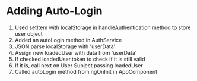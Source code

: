 # Adding Auto-Login
01. Used setItem with localStorage in handleAuthentication method to store user object
02. Added an autoLogin method in AuthService
03. JSON.parse localStorage with 'userData'
04. Assign new loadedUser with data from 'userData'
05. If checked loadedUser.token to check if it is still valid
06. If it is, call next on User Subject passing loadedUser
07. Called autoLogin method from ngOnInit in AppComponent